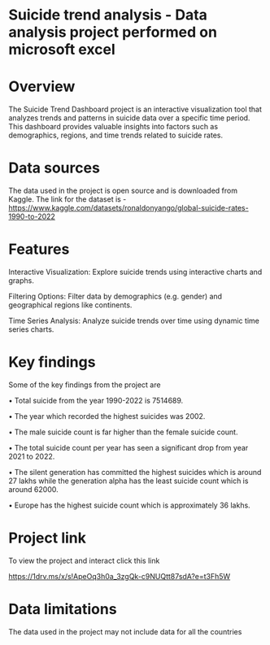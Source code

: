 # Suicide trend analysis - Data analysis project performed on microsoft excel
# Overview
The Suicide Trend Dashboard project is an interactive visualization tool that analyzes trends and patterns in suicide data over a specific time period. This dashboard provides valuable insights into factors such as demographics, regions, and time trends related to suicide rates.
# Data sources
The data used in the project is open source and is downloaded from Kaggle. The link for the dataset is - https://www.kaggle.com/datasets/ronaldonyango/global-suicide-rates-1990-to-2022
# Features

Interactive Visualization: Explore suicide trends using interactive charts and graphs.

Filtering Options: Filter data by demographics (e.g. gender) and geographical regions like continents.

Time Series Analysis: Analyze suicide trends over time using dynamic time series charts.

# Key findings
Some of the key findings from the project are

•	Total suicide from the year 1990-2022 is 7514689.

•	The year which recorded the highest suicides was 2002.

•	The male suicide count is far higher than the female suicide count.

•	The total suicide count per year has seen a significant drop from year 2021 to 2022.

•	The silent generation has committed the highest suicides which is around 27 lakhs while the generation alpha has the least suicide count which is around 62000.

•	Europe has the highest suicide count which is approximately 36 lakhs.

# Project link
To view the project and interact click this link

https://1drv.ms/x/s!ApeOq3h0a_3zgQk-c9NUQtt87sdA?e=t3Fh5W

# Data limitations
The data used in the project may not include data for all the countries
